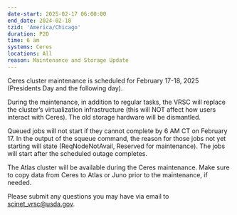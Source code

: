 ```yaml
---
date-start: 2025-02-17 06:00:00
end_date: 2024-02-18
tzid: 'America/Chicago'
duration: P2D
time: 6 am 
systems: Ceres
locations: All
reason: Maintenance and Storage Update
---
```


Ceres cluster maintenance is scheduled for February 17-18, 2025 (Presidents Day and the following day).

During the maintenance, in addition to regular tasks, the VRSC will replace the cluster’s virtualization infrastructure (this will NOT affect how users interact with Ceres). The old storage hardware will be dismantled.

Queued jobs will not start if they cannot complete by 6 AM CT on February 17. In the output of the squeue command, the reason for those jobs not yet starting will state (ReqNodeNotAvail, Reserved for maintenance). The jobs will start after the scheduled outage completes.

The Atlas cluster will be available during the Ceres maintenance. Make sure to copy data from Ceres to Atlas or Juno prior to the maintenance, if needed.

Please submit any questions you may have via email to [scinet_vrsc@usda.gov](mailto:scinet_vrsc@usda.gov).